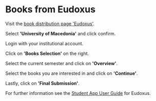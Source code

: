 # Books from Eudoxus

Visit the [book distribution page 'Eudoxus'](https://service.eudoxus.gr/student/).

Select **'University of Macedonia'** and click confirm.

Login with your institutional account.

Click on **'Books Selection'** on the right.

Select the current semester and click on **'Overview'**.

Select the books you are interested in and click on **'Continue'**.

Lastly, click on **'Final Submission'**.

For further information see the [Student App User Guide](https://eudoxus.gr/files/User_Manual_Students.pdf) for Eudoxus.
